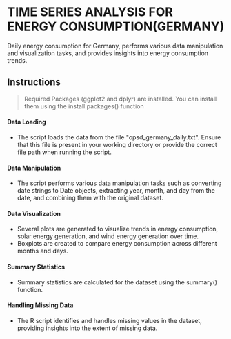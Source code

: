# TIME SERIES ANALYSIS FOR ENERGY CONSUMPTION(GERMANY)
Daily energy consumption for Germany, performs various data manipulation and visualization tasks, and provides insights into energy consumption trends.

## Instructions

>Required Packages (ggplot2 and dplyr) are installed. You can install them using the install.packages() function
<h4>Data Loading</h4>

- The script loads the data from the file "opsd_germany_daily.txt". Ensure that this file is present in your working directory or provide the correct file path when running the script.
<h4>Data Manipulation</h4>

- The script performs various data manipulation tasks such as converting date strings to Date objects, extracting year, month, and day from the date, and combining them with the original dataset.
<h4>Data Visualization</h4>

- Several plots are generated to visualize trends in energy consumption, solar energy generation, and wind energy generation over time.
- Boxplots are created to compare energy consumption across different months and days.
<h4>Summary Statistics</h4>

- Summary statistics are calculated for the dataset using the summary() function.
<h4>Handling Missing Data</h4>

- The R script identifies and handles missing values in the dataset, providing insights into the extent of missing data.
